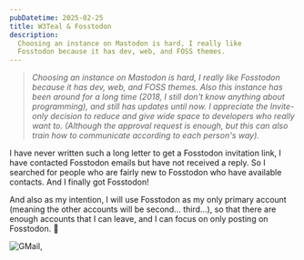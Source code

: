 ```yaml
---
pubDatetime: 2025-02-25
title: W3Teal & Fosstodon
description:
  Choosing an instance on Mastodon is hard, I really like 
  Fosstodon because it has dev, web, and FOSS themes.
---
```


> _Choosing an instance on Mastodon is hard, I really like Fosstodon because it has dev, web, and FOSS themes. Also this instance has been around for a long time (2018, I still don't know anything about programming), and still has updates until now. I appreciate the Invite-only decision to reduce and give wide space to developers who really want to. (Although the approval request is enough, but this can also train how to communicate according to each person's way)._

I have never written such a long letter to get a Fosstodon invitation link, I have contacted Fosstodon emails but have not received a reply. So I searched for people who are fairly new to Fosstodon who have available contacts. And I finally got Fosstodon!

<p id="intention">

And also as my intention, I will use Fosstodon as my only primary account (meaning the other accounts will be second... third...), so that there are enough accounts that I can leave, and I can focus on only posting on Fosstodon. 🙏

</p>

![GMail,](/assets/gmail-fosstodon.png)